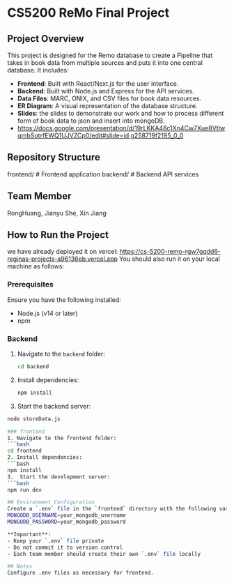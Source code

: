 # CS5200 ReMo Final Project

## Project Overview
This project is designed for the Remo database to create a Pipeline that takes in book data from multiple sources and puts it into one central database. It includes:
- **Frontend**: Built with React/Next.js for the user interface.
- **Backend**: Built with Node.js and Express for the API services.
- **Data Files**: MARC, ONIX, and CSV files for book data resources.
- **ER Diagram**: A visual representation of the database structure.
- **Slides**: the slides to demonstrate our work and how to process different form of book data to json and insert into mongoDB.
- https://docs.google.com/presentation/d/19rLKKA48c1Xn4Cw7Xue8VtIwqmbSotrfEWQ1UJVZCp0/edit#slide=id.g258719f2195_0_0

## Repository Structure
frontend/  # Frontend application
backend/   # Backend API services

## Team Member
RongHuang, Jianyu She, Xin Jiang

## How to Run the Project
we have already deployed it on vercel: https://cs-5200-remo-rgw7gqdd6-reginas-projects-a96136eb.vercel.app
You should also run it on your local machine as follows:

### Prerequisites
Ensure you have the following installed:
- Node.js (v14 or later)
- npm

### Backend
1. Navigate to the `backend` folder:
   ```bash
   cd backend
2. Install dependencies:
   ```bash
   npm install
3.  Start the backend server:
   ```bash
  node storeData.js

### frontend
1. Navigate to the frontend folder:
   ```bash
   cd frontend
2. Install dependencies:
   ```bash
   npm install
3.  Start the development server:
   ```bash
  npm run dev

## Environment Configuration
Create a `.env` file in the `frontend` directory with the following variables:
MONGODB_USERNAME=your_mongodb_username
MONGODB_PASSWORD=your_mongodb_password

**Important**: 
- Keep your `.env` file private
- Do not commit it to version control
- Each team member should create their own `.env` file locally

## Notes
Configure .env files as necessary for frontend.
